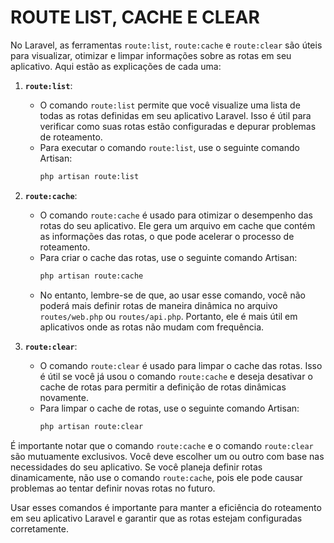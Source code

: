# ROUTE LIST, CACHE E CLEAR
No Laravel, as ferramentas `route:list`, `route:cache` e `route:clear` são úteis para visualizar, otimizar e limpar informações sobre as rotas em seu aplicativo. Aqui estão as explicações de cada uma:

1. **`route:list`**:
   - O comando `route:list` permite que você visualize uma lista de todas as rotas definidas em seu aplicativo Laravel. Isso é útil para verificar como suas rotas estão configuradas e depurar problemas de roteamento.
   - Para executar o comando `route:list`, use o seguinte comando Artisan:
     ```bash
     php artisan route:list
     ```

2. **`route:cache`**:
   - O comando `route:cache` é usado para otimizar o desempenho das rotas do seu aplicativo. Ele gera um arquivo em cache que contém as informações das rotas, o que pode acelerar o processo de roteamento.
   - Para criar o cache das rotas, use o seguinte comando Artisan:
     ```bash
     php artisan route:cache
     ```
   - No entanto, lembre-se de que, ao usar esse comando, você não poderá mais definir rotas de maneira dinâmica no arquivo `routes/web.php` ou `routes/api.php`. Portanto, ele é mais útil em aplicativos onde as rotas não mudam com frequência.

3. **`route:clear`**:
   - O comando `route:clear` é usado para limpar o cache das rotas. Isso é útil se você já usou o comando `route:cache` e deseja desativar o cache de rotas para permitir a definição de rotas dinâmicas novamente.
   - Para limpar o cache de rotas, use o seguinte comando Artisan:
     ```bash
     php artisan route:clear
     ```

É importante notar que o comando `route:cache` e o comando `route:clear` são mutuamente exclusivos. Você deve escolher um ou outro com base nas necessidades do seu aplicativo. Se você planeja definir rotas dinamicamente, não use o comando `route:cache`, pois ele pode causar problemas ao tentar definir novas rotas no futuro.

Usar esses comandos é importante para manter a eficiência do roteamento em seu aplicativo Laravel e garantir que as rotas estejam configuradas corretamente.